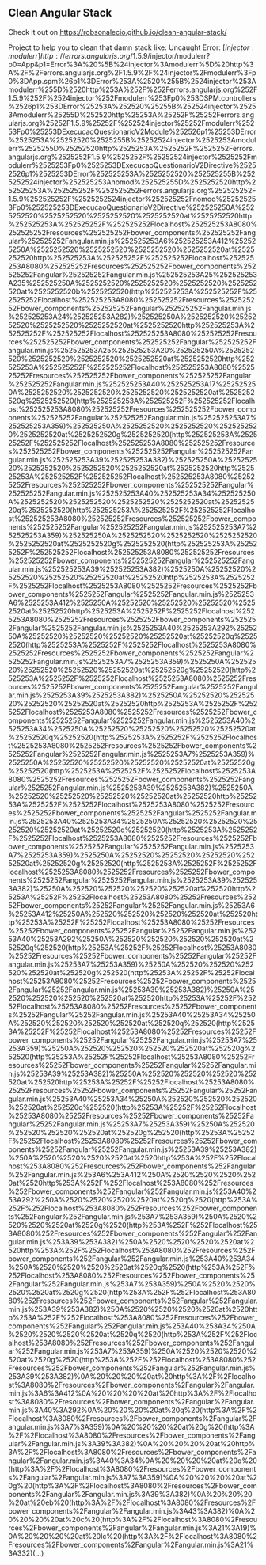 ## Clean Angular Stack

Check it out on https://robsonalecio.github.io/clean-angular-stack/

Project to help you to clean that damn stack like:
Uncaught Error: [$injector:modulerr] http://errors.angularjs.org/1.5.9/$injector/modulerr?p0=App&p1=Error%3A%20%5B%24injector%3Amodulerr%5D%20http%3A%2F%2Ferrors.angularjs.org%2F1.5.9%2F%24injector%2Fmodulerr%3Fp0%3DApp.spm%26p1%3DError%253A%2520%255B%2524injector%253Amodulerr%255D%2520http%253A%252F%252Ferrors.angularjs.org%252F1.5.9%252F%2524injector%252Fmodulerr%253Fp0%253DSPM.controllers%2526p1%253DError%25253A%252520%25255B%252524injector%25253Amodulerr%25255D%252520http%25253A%25252F%25252Ferrors.angularjs.org%25252F1.5.9%25252F%252524injector%25252Fmodulerr%25253Fp0%25253DExecucaoQuestionarioV2Module%252526p1%25253DError%2525253A%25252520%2525255B%25252524injector%2525253Amodulerr%2525255D%25252520http%2525253A%2525252F%2525252Ferrors.angularjs.org%2525252F1.5.9%2525252F%25252524injector%2525252Fmodulerr%2525253Fp0%2525253DExecucaoQuestionarioV2Directive%25252526p1%2525253DError%252525253A%2525252520%252525255B%2525252524injector%252525253Anomod%252525255D%2525252520http%252525253A%252525252F%252525252Ferrors.angularjs.org%252525252F1.5.9%252525252F%2525252524injector%252525252Fnomod%252525253Fp0%252525253DExecucaoQuestionarioV2Directive%252525250A%2525252520%2525252520%2525252520%2525252520at%2525252520http%252525253A%252525252F%252525252Flocalhost%252525253A8080%252525252Fresources%252525252Fbower_components%252525252Fangular%252525252Fangular.min.js%252525253A6%252525253A412%252525250A%2525252520%2525252520%2525252520%2525252520at%2525252520http%252525253A%252525252F%252525252Flocalhost%252525253A8080%252525252Fresources%252525252Fbower_components%252525252Fangular%252525252Fangular.min.js%252525253A25%252525253A235%252525250A%2525252520%2525252520%2525252520%2525252520at%2525252520b%2525252520(http%252525253A%252525252F%252525252Flocalhost%252525253A8080%252525252Fresources%252525252Fbower_components%252525252Fangular%252525252Fangular.min.js%252525253A24%252525253A282)%252525250A%2525252520%2525252520%2525252520%2525252520at%2525252520http%252525253A%252525252F%252525252Flocalhost%252525253A8080%252525252Fresources%252525252Fbower_components%252525252Fangular%252525252Fangular.min.js%252525253A25%252525253A20%252525250A%2525252520%2525252520%2525252520%2525252520at%2525252520http%252525253A%252525252F%252525252Flocalhost%252525253A8080%252525252Fresources%252525252Fbower_components%252525252Fangular%252525252Fangular.min.js%252525253A40%252525253A17%252525250A%2525252520%2525252520%2525252520%2525252520at%2525252520q%2525252520(http%252525253A%252525252F%252525252Flocalhost%252525253A8080%252525252Fresources%252525252Fbower_components%252525252Fangular%252525252Fangular.min.js%252525253A7%252525253A359)%252525250A%2525252520%2525252520%2525252520%2525252520at%2525252520g%2525252520(http%252525253A%252525252F%252525252Flocalhost%252525253A8080%252525252Fresources%252525252Fbower_components%252525252Fangular%252525252Fangular.min.js%252525253A39%252525253A382)%252525250A%2525252520%2525252520%2525252520%2525252520at%2525252520http%252525253A%252525252F%252525252Flocalhost%252525253A8080%252525252Fresources%252525252Fbower_components%252525252Fangular%252525252Fangular.min.js%252525253A40%252525253A34%252525250A%2525252520%2525252520%2525252520%2525252520at%2525252520q%2525252520(http%252525253A%252525252F%252525252Flocalhost%252525253A8080%252525252Fresources%252525252Fbower_components%252525252Fangular%252525252Fangular.min.js%252525253A7%252525253A359)%252525250A%2525252520%2525252520%2525252520%2525252520at%2525252520g%2525252520(http%252525253A%252525252F%252525252Flocalhost%252525253A8080%252525252Fresources%252525252Fbower_components%252525252Fangular%252525252Fangular.min.js%252525253A39%252525253A382)%2525250A%25252520%25252520%25252520%25252520at%25252520http%2525253A%2525252F%2525252Flocalhost%2525253A8080%2525252Fresources%2525252Fbower_components%2525252Fangular%2525252Fangular.min.js%2525253A6%2525253A412%2525250A%25252520%25252520%25252520%25252520at%25252520http%2525253A%2525252F%2525252Flocalhost%2525253A8080%2525252Fresources%2525252Fbower_components%2525252Fangular%2525252Fangular.min.js%2525253A40%2525253A292%2525250A%25252520%25252520%25252520%25252520at%25252520q%25252520(http%2525253A%2525252F%2525252Flocalhost%2525253A8080%2525252Fresources%2525252Fbower_components%2525252Fangular%2525252Fangular.min.js%2525253A7%2525253A359)%2525250A%25252520%25252520%25252520%25252520at%25252520g%25252520(http%2525253A%2525252F%2525252Flocalhost%2525253A8080%2525252Fresources%2525252Fbower_components%2525252Fangular%2525252Fangular.min.js%2525253A39%2525253A382)%2525250A%25252520%25252520%25252520%25252520at%25252520http%2525253A%2525252F%2525252Flocalhost%2525253A8080%2525252Fresources%2525252Fbower_components%2525252Fangular%2525252Fangular.min.js%2525253A40%2525253A34%2525250A%25252520%25252520%25252520%25252520at%25252520q%25252520(http%2525253A%2525252F%2525252Flocalhost%2525253A8080%2525252Fresources%2525252Fbower_components%2525252Fangular%2525252Fangular.min.js%2525253A7%2525253A359)%2525250A%25252520%25252520%25252520%25252520at%25252520g%25252520(http%2525253A%2525252F%2525252Flocalhost%2525253A8080%2525252Fresources%2525252Fbower_components%2525252Fangular%2525252Fangular.min.js%2525253A39%2525253A382)%2525250A%25252520%25252520%25252520%25252520at%25252520http%2525253A%2525252F%2525252Flocalhost%2525253A8080%2525252Fresources%2525252Fbower_components%2525252Fangular%2525252Fangular.min.js%2525253A40%2525253A34%2525250A%25252520%25252520%25252520%25252520at%25252520q%25252520(http%2525253A%2525252F%2525252Flocalhost%2525253A8080%2525252Fresources%2525252Fbower_components%2525252Fangular%2525252Fangular.min.js%2525253A7%2525253A359)%2525250A%25252520%25252520%25252520%25252520at%25252520g%25252520(http%2525253A%2525252F%2525252Flocalhost%2525253A8080%2525252Fresources%2525252Fbower_components%2525252Fangular%2525252Fangular.min.js%2525253A39%2525253A382)%25250A%252520%252520%252520%252520at%252520http%25253A%25252F%25252Flocalhost%25253A8080%25252Fresources%25252Fbower_components%25252Fangular%25252Fangular.min.js%25253A6%25253A412%25250A%252520%252520%252520%252520at%252520http%25253A%25252F%25252Flocalhost%25253A8080%25252Fresources%25252Fbower_components%25252Fangular%25252Fangular.min.js%25253A40%25253A292%25250A%252520%252520%252520%252520at%252520q%252520(http%25253A%25252F%25252Flocalhost%25253A8080%25252Fresources%25252Fbower_components%25252Fangular%25252Fangular.min.js%25253A7%25253A359)%25250A%252520%252520%252520%252520at%252520g%252520(http%25253A%25252F%25252Flocalhost%25253A8080%25252Fresources%25252Fbower_components%25252Fangular%25252Fangular.min.js%25253A39%25253A382)%25250A%252520%252520%252520%252520at%252520http%25253A%25252F%25252Flocalhost%25253A8080%25252Fresources%25252Fbower_components%25252Fangular%25252Fangular.min.js%25253A40%25253A34%25250A%252520%252520%252520%252520at%252520q%252520(http%25253A%25252F%25252Flocalhost%25253A8080%25252Fresources%25252Fbower_components%25252Fangular%25252Fangular.min.js%25253A7%25253A359)%25250A%252520%252520%252520%252520at%252520g%252520(http%25253A%25252F%25252Flocalhost%25253A8080%25252Fresources%25252Fbower_components%25252Fangular%25252Fangular.min.js%25253A39%25253A382)%25250A%252520%252520%252520%252520at%252520http%25253A%25252F%25252Flocalhost%25253A8080%25252Fresources%25252Fbower_components%25252Fangular%25252Fangular.min.js%25253A40%25253A34%25250A%252520%252520%252520%252520at%252520q%252520(http%25253A%25252F%25252Flocalhost%25253A8080%25252Fresources%25252Fbower_components%25252Fangular%25252Fangular.min.js%25253A7%25253A359)%25250A%252520%252520%252520%252520at%252520g%252520(http%25253A%25252F%25252Flocalhost%25253A8080%25252Fresources%25252Fbower_components%25252Fangular%25252Fangular.min.js%25253A39%25253A382)%250A%2520%2520%2520%2520at%2520http%253A%252F%252Flocalhost%253A8080%252Fresources%252Fbower_components%252Fangular%252Fangular.min.js%253A6%253A412%250A%2520%2520%2520%2520at%2520http%253A%252F%252Flocalhost%253A8080%252Fresources%252Fbower_components%252Fangular%252Fangular.min.js%253A40%253A292%250A%2520%2520%2520%2520at%2520q%2520(http%253A%252F%252Flocalhost%253A8080%252Fresources%252Fbower_components%252Fangular%252Fangular.min.js%253A7%253A359)%250A%2520%2520%2520%2520at%2520g%2520(http%253A%252F%252Flocalhost%253A8080%252Fresources%252Fbower_components%252Fangular%252Fangular.min.js%253A39%253A382)%250A%2520%2520%2520%2520at%2520http%253A%252F%252Flocalhost%253A8080%252Fresources%252Fbower_components%252Fangular%252Fangular.min.js%253A40%253A34%250A%2520%2520%2520%2520at%2520q%2520(http%253A%252F%252Flocalhost%253A8080%252Fresources%252Fbower_components%252Fangular%252Fangular.min.js%253A7%253A359)%250A%2520%2520%2520%2520at%2520g%2520(http%253A%252F%252Flocalhost%253A8080%252Fresources%252Fbower_components%252Fangular%252Fangular.min.js%253A39%253A382)%250A%2520%2520%2520%2520at%2520http%253A%252F%252Flocalhost%253A8080%252Fresources%252Fbower_components%252Fangular%252Fangular.min.js%253A40%253A34%250A%2520%2520%2520%2520at%2520q%2520(http%253A%252F%252Flocalhost%253A8080%252Fresources%252Fbower_components%252Fangular%252Fangular.min.js%253A7%253A359)%250A%2520%2520%2520%2520at%2520g%2520(http%253A%252F%252Flocalhost%253A8080%252Fresources%252Fbower_components%252Fangular%252Fangular.min.js%253A39%253A382)%0A%20%20%20%20at%20http%3A%2F%2Flocalhost%3A8080%2Fresources%2Fbower_components%2Fangular%2Fangular.min.js%3A6%3A412%0A%20%20%20%20at%20http%3A%2F%2Flocalhost%3A8080%2Fresources%2Fbower_components%2Fangular%2Fangular.min.js%3A40%3A292%0A%20%20%20%20at%20q%20(http%3A%2F%2Flocalhost%3A8080%2Fresources%2Fbower_components%2Fangular%2Fangular.min.js%3A7%3A359)%0A%20%20%20%20at%20g%20(http%3A%2F%2Flocalhost%3A8080%2Fresources%2Fbower_components%2Fangular%2Fangular.min.js%3A39%3A382)%0A%20%20%20%20at%20http%3A%2F%2Flocalhost%3A8080%2Fresources%2Fbower_components%2Fangular%2Fangular.min.js%3A40%3A34%0A%20%20%20%20at%20q%20(http%3A%2F%2Flocalhost%3A8080%2Fresources%2Fbower_components%2Fangular%2Fangular.min.js%3A7%3A359)%0A%20%20%20%20at%20g%20(http%3A%2F%2Flocalhost%3A8080%2Fresources%2Fbower_components%2Fangular%2Fangular.min.js%3A39%3A382)%0A%20%20%20%20at%20eb%20(http%3A%2F%2Flocalhost%3A8080%2Fresources%2Fbower_components%2Fangular%2Fangular.min.js%3A43%3A382)%0A%20%20%20%20at%20c%20(http%3A%2F%2Flocalhost%3A8080%2Fresources%2Fbower_components%2Fangular%2Fangular.min.js%3A21%3A19)%0A%20%20%20%20at%20Ic%20(http%3A%2F%2Flocalhost%3A8080%2Fresources%2Fbower_components%2Fangular%2Fangular.min.js%3A21%3A332)(…)
